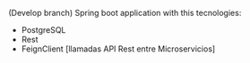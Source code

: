 (Develop branch) Spring boot application with this tecnologies:

- PostgreSQL
- Rest
- FeignClient [llamadas API Rest entre Microservicios]
